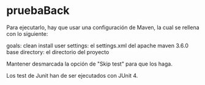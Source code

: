 # pruebaBack

Para ejecutarlo, hay que usar una configuración de Maven, la cual se rellena con lo siguiente:

goals: clean install
user settings: el settings.xml del apache maven 3.6.0
base directory: el directorio del proyecto

Mantener desmarcada la opción de "Skip test" para que los haga.

Los test de Junit han de ser ejecutados con JUnit 4.
